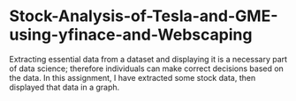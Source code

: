 # Stock-Analysis-of-Tesla-and-GME-using-yfinace-and-Webscaping
Extracting essential data from a dataset and displaying it is a necessary part of data science; therefore individuals can make correct decisions based on the data. In this assignment, I have extracted some stock data, then displayed that data in a graph.
